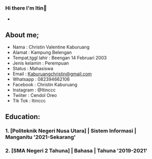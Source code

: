 ### Hi there I'm Itin👋
+
## About me;
- Nama               : Christin Valentine Kaburuang
- Alamat             : Kampung Belengan
- Tempat,tggl lahir  : Beengan 14 Februari 2003
- Jenis kelamin      : Perempuan
- Status             : Mahasiswa
- Email              : Kaburuangchristin@gmail.com
- Whatsapp           : 082394662106
- Facebook           : Christin Kaburuang
- Instagram          : @Itinccc
- Twiiter            : Cendol Oreo
- Tik Tok            : Itinccc

## Education:

### 1. [Politeknik Negeri Nusa Utara] | Sistem Informasi | Manganitu '2021-Sekarang'

### 2. [SMA Negeri 2 Tahuna] | Bahasa | Tahuna '2019-2021'


<!--
**itinccc/itinccc** is a ✨ _special_ ✨ repository because its `README.md` (this file) appears on your GitHub profile.

Here are some ideas to get you started:

- 🔭 I’m currently working on ...
- 🌱 I’m currently learning ...
- 👯 I’m looking to collaborate on ...
- 🤔 I’m looking for help with ...
- 💬 Ask me about ...
- 📫 How to reach me: ...
- 😄 Pronouns: ...
- ⚡ Fun fact: ...
-->
